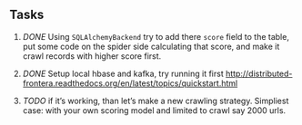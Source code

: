 ## Tasks

1. *DONE* Using `SQLAlchemyBackend` try to add there `score` field to the
   table, put some code on the spider side calculating that score, and make it
   crawl records with higher score first. 

2. *DONE* Setup local hbase and kafka, try running it first
   http://distributed-frontera.readthedocs.org/en/latest/topics/quickstart.html

3. *TODO* if it’s working, than let’s make a new crawling strategy. Simpliest
   case: with your own scoring model and limited to crawl say 2000 urls.
